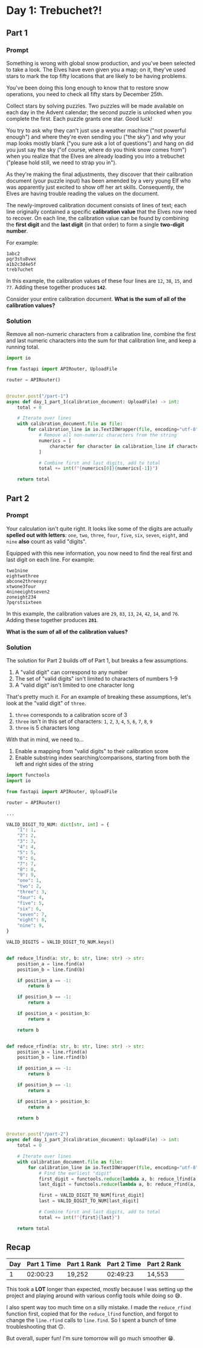 # Day 1: Trebuchet?!

## Part 1

### Prompt

Something is wrong with global snow production, and you've been selected to take a look.
The Elves have even given you a map; on it, they've used stars to mark the top fifty locations that are likely to be having problems.

You've been doing this long enough to know that to restore snow operations, you need to check all fifty stars by December 25th.

Collect stars by solving puzzles.
Two puzzles will be made available on each day in the Advent calendar; the second puzzle is unlocked when you complete the first.
Each puzzle grants one star.
Good luck!

You try to ask why they can't just use a weather machine ("not powerful enough")
and where they're even sending you ("the sky")
and why your map looks mostly blank ("you sure ask a lot of questions")
and hang on did you just say the sky ("of course, where do you think snow comes from")
when you realize that the Elves are already loading you into a trebuchet ("please hold still, we need to strap you in").

As they're making the final adjustments, they discover that their calibration document (your puzzle input) has been amended by a very young Elf
who was apparently just excited to show off her art skills.
Consequently, the Elves are having trouble reading the values on the document.

The newly-improved calibration document consists of lines of text; each line originally contained a specific **calibration value** that the Elves now need to recover.
On each line, the calibration value can be found by combining the **first digit** and the **last digit** (in that order) to form a single **two-digit number**.

For example:

```
1abc2
pqr3stu8vwx
a1b2c3d4e5f
treb7uchet
```

In this example, the calibration values of these four lines are `12`, `38`, `15`, and `77`.
Adding these together produces **`142`**.

Consider your entire calibration document.
**What is the sum of all of the calibration values?**

### Solution

Remove all non-numeric characters from a calibration line,
combine the first and last numeric characters into the sum for that calibration line,
and keep a running total.

```python
import io

from fastapi import APIRouter, UploadFile

router = APIRouter()


@router.post("/part-1")
async def day_1_part_1(calibration_document: UploadFile) -> int:
    total = 0

    # Iterate over lines
    with calibration_document.file as file:
        for calibration_line in io.TextIOWrapper(file, encoding="utf-8"):
            # Remove all non-numeric characters from the string
            numerics = [
                character for character in calibration_line if character.isnumeric()
            ]

            # Combine first and last digits, add to total
            total += int(f"{numerics[0]}{numerics[-1]}")

    return total
```

## Part 2

### Prompt

Your calculation isn't quite right.
It looks like some of the digits are actually **spelled out with letters**:
`one`, `two`, `three`, `four`, `five`, `six`, `seven`, `eight`, and `nine` **also** count as valid "digits".

Equipped with this new information, you now need to find the real first and last digit on each line.
For example:

```
two1nine
eightwothree
abcone2threexyz
xtwone3four
4nineeightseven2
zoneight234
7pqrstsixteen
```

In this example, the calibration values are `29`, `83`, `13`, `24`, `42`, `14`, and `76`.
Adding these together produces **`281`**.

**What is the sum of all of the calibration values?**

### Solution

The solution for Part 2 builds off of Part 1, but breaks a few assumptions.

1. A "valid digit" can correspond to any number
2. The set of "valid digits" isn't limited to characters of numbers 1-9
3. A "valid digit" isn't limited to one character long

That's pretty much it.
For an example of breaking these assumptions, let's look at the "valid digit" of `three`.

1. `three` corresponds to a calibration score of 3
2. `three` isn't in this set of characters: `1`, `2`, `3`, `4`, `5`, `6`, `7`, `8`, `9`
3. `three` is 5 characters long

With that in mind, we need to...

1. Enable a mapping from "valid digits" to their calibration score
2. Enable substring index searching/comparisons, starting from both the left and right sides of the string

```python
import functools
import io

from fastapi import APIRouter, UploadFile

router = APIRouter()

...

VALID_DIGIT_TO_NUM: dict[str, int] = {
    "1": 1,
    "2": 2,
    "3": 3,
    "4": 4,
    "5": 5,
    "6": 6,
    "7": 7,
    "8": 8,
    "9": 9,
    "one": 1,
    "two": 2,
    "three": 3,
    "four": 4,
    "five": 5,
    "six": 6,
    "seven": 7,
    "eight": 8,
    "nine": 9,
}

VALID_DIGITS = VALID_DIGIT_TO_NUM.keys()


def reduce_lfind(a: str, b: str, line: str) -> str:
    position_a = line.find(a)
    position_b = line.find(b)

    if position_a == -1:
        return b

    if position_b == -1:
        return a

    if position_a < position_b:
        return a

    return b


def reduce_rfind(a: str, b: str, line: str) -> str:
    position_a = line.rfind(a)
    position_b = line.rfind(b)

    if position_a == -1:
        return b

    if position_b == -1:
        return a

    if position_a > position_b:
        return a

    return b


@router.post("/part-2")
async def day_1_part_2(calibration_document: UploadFile) -> int:
    total = 0

    # Iterate over lines
    with calibration_document.file as file:
        for calibration_line in io.TextIOWrapper(file, encoding="utf-8"):
            # Find the earliest "digit"
            first_digit = functools.reduce(lambda a, b: reduce_lfind(a, b, calibration_line), VALID_DIGITS)
            last_digit = functools.reduce(lambda a, b: reduce_rfind(a, b, calibration_line), VALID_DIGITS)

            first = VALID_DIGIT_TO_NUM[first_digit]
            last = VALID_DIGIT_TO_NUM[last_digit]

            # Combine first and last digits, add to total
            total += int(f"{first}{last}")

    return total
```

## Recap

| Day | Part 1 Time | Part 1 Rank | Part 2 Time | Part 2 Rank |
|-----|-------------|-------------|-------------|-------------|
| 1   | 02:00:23    | 19,252      | 02:49:23    | 14,553      |

This took a **LOT** longer than expected, mostly because I was setting up the project and playing around with various config tools while doing so 😅.

I also spent way too much time on a silly mistake.
I made the `reduce_rfind` function first, copied that for the `reduce_lfind` function, and forgot to change the `line.rfind` calls to `line.find`.
So I spent a bunch of time troubleshooting that 🙃.

But overall, super fun! I'm sure tomorrow will go much smoother 😁.
